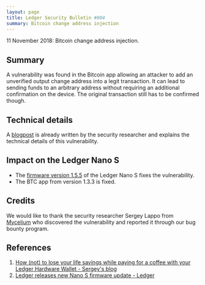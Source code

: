 ```yaml
---
layout: page
title: Ledger Security Bulletin #004
summary: Bitcoin change address injection
---
```


11 November 2018: Bitcoin change address injection.



## Summary

A vulnerability was found in the Bitcoin app allowing an attacker to add an
unverified output change address into a legit transaction. It can lead to
sending funds to an arbitrary address without requiring an additional
confirmation on the device. The original transaction still has to be confirmed
though.



## Technical details

A [blogpost](#1) is already written by the security researcher and explains the
technical details of this vulnerability.



## Impact on the Ledger Nano S

- The [firmware version 1.5.5](#2) of the Ledger Nano S fixes the vulnerability.
- The BTC app from version 1.3.3 is fixed.



## Credits

We would like to thank the security researcher Sergey Lappo from
[Mycelium](https://mycelium.com/) who discovered the vulnerability and reported
it through our bug bounty program.



## References

1. <a name="1"></a> [How (not) to lose your life savings while paying for a coffee with your Ledger Hardware Wallet - Sergey's blog](https://sergeylappo.github.io/ledger-hack/)
2. <a name="2"></a> [Ledger releases new Nano S firmware update - Ledger](https://www.ledger.com/ledger-releases-a-new-nano-s-firmware-update/)
